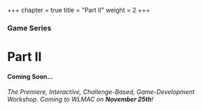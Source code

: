 +++
chapter = true
title = "Part II"
weight = 2
+++

### Game Series
# Part II

#### Coming Soon...
*The Premiere, Interactive, Challenge-Based, Game-Development Workshop. Coming to WLMAC on **November 25th**!*

